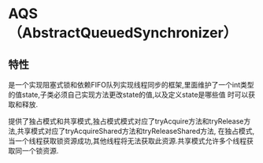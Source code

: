 # AQS（AbstractQueuedSynchronizer）
## 特性
是一个实现阻塞式锁和依赖FIFO队列实现线程同步的框架,里面维护了一个int类型的值state,子类必须自己实现方法更改state的值,以及定义state是哪些值
时可以获取和释放.

提供了独占模式和共享模式,独占模式模式对应了tryAcquire方法和tryRelease方法,共享模式对应了tryAcquireShared方法和tryReleaseShared方法,
在独占模式,当一个线程获取锁资源成功,其他线程将无法获取此资源.共享模式允许多个线程获取同一个锁资源.